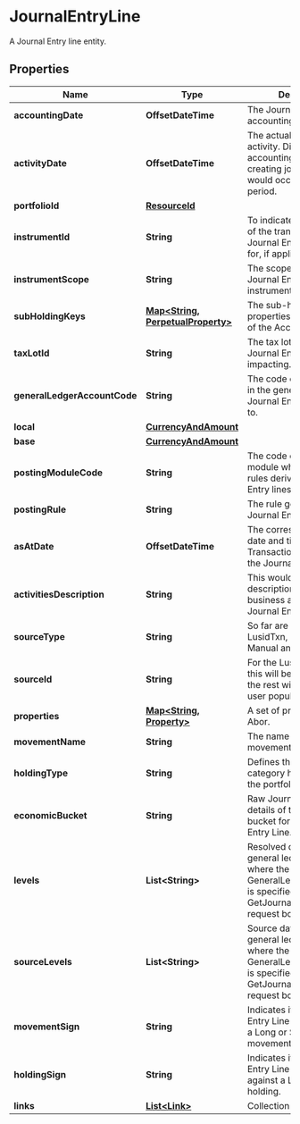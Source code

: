 

# JournalEntryLine

A Journal Entry line entity.

## Properties

Name | Type | Description | Notes
------------ | ------------- | ------------- | -------------
**accountingDate** | **OffsetDateTime** | The Journal Entry Line accounting date. | 
**activityDate** | **OffsetDateTime** | The actual date of the activity. Differs from the accounting date when creating journals that would occur in a closed period. | 
**portfolioId** | [**ResourceId**](ResourceId.md) |  | 
**instrumentId** | **String** | To indicate the instrument of the transaction that the Journal Entry Line posted for, if applicable. | 
**instrumentScope** | **String** | The scope in which the Journal Entry Line instrument is in. | 
**subHoldingKeys** | [**Map&lt;String, PerpetualProperty&gt;**](PerpetualProperty.md) | The sub-holding properties which are part of the AccountingKey. |  [optional]
**taxLotId** | **String** | The tax lot Id that the Journal Entry Line is impacting. | 
**generalLedgerAccountCode** | **String** | The code of the account in the general ledger the Journal Entry was posted to. | 
**local** | [**CurrencyAndAmount**](CurrencyAndAmount.md) |  | 
**base** | [**CurrencyAndAmount**](CurrencyAndAmount.md) |  | 
**postingModuleCode** | **String** | The code of the posting module where the posting rules derived the Journal Entry lines. |  [optional]
**postingRule** | **String** | The rule generating the Journal Entry Line. | 
**asAtDate** | **OffsetDateTime** | The corresponding input date and time of the Transaction generating the Journal Entry Line. | 
**activitiesDescription** | **String** | This would be the description of the business activities this Journal Entry Line is for. |  [optional]
**sourceType** | **String** | So far are 4 types: LusidTxn, LusidValuation, Manual and External. | 
**sourceId** | **String** | For the Lusid Source Type this will be the txn Id. For the rest will be what the user populates. | 
**properties** | [**Map&lt;String, Property&gt;**](Property.md) | A set of properties for the Abor. |  [optional]
**movementName** | **String** | The name of the movement. | 
**holdingType** | **String** | Defines the broad category holding within the portfolio. | 
**economicBucket** | **String** | Raw Journal Entry Line details of the economic bucket for the Journal Entry Line. | 
**levels** | **List&lt;String&gt;** | Resolved data from the general ledger profile where the GeneralLedgerProfileCode is specified in the GetJournalEntryLines request body. |  [optional]
**sourceLevels** | **List&lt;String&gt;** | Source data from the general ledger profile where the GeneralLedgerProfileCode is specified in the GetJournalEntryLines request body. |  [optional]
**movementSign** | **String** | Indicates if the Journal Entry Line corresponds to a Long or Short movement. |  [optional]
**holdingSign** | **String** | Indicates if the Journal Entry Line is operating against a Long or Short holding. |  [optional]
**links** | [**List&lt;Link&gt;**](Link.md) | Collection of links. |  [optional]



